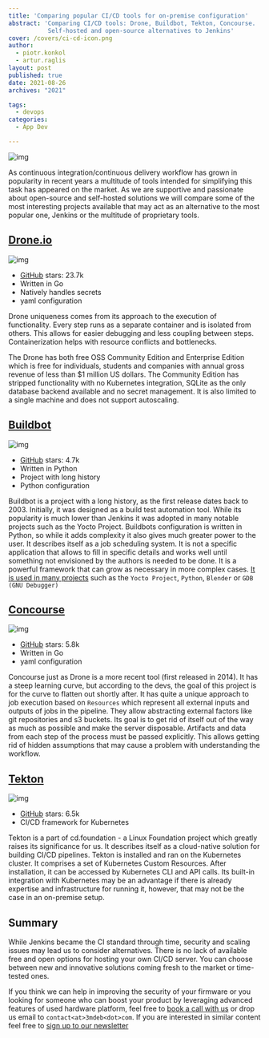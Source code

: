 ```yaml
---
title: 'Comparing popular CI/CD tools for on-premise configuration'
abstract: 'Comparing CI/CD tools: Drone, Buildbot, Tekton, Concourse.
           Self-hosted and open-source alternatives to Jenkins'
cover: /covers/ci-cd-icon.png
author:
  - piotr.konkol
  - artur.raglis
layout: post
published: true
date: 2021-08-26
archives: "2021"

tags:
  - devops
categories:
  - App Dev

---
```


![img](/covers/ci-cd-icon.png)

As continuous integration/continuous delivery workflow has grown in popularity
in recent years a multitude of tools intended for simplifying this task has
appeared on the market. As we are supportive and passionate about open-source
and self-hosted solutions we will compare some of the most interesting projects
available that may act as an alternative to the most popular one, Jenkins or the
multitude of proprietary tools.

## [Drone.io](https://www.drone.io/)

![img](/img/drone-io-logo.png)

- [GitHub](https://github.com/drone/drone) stars: 23.7k
- Written in Go
- Natively handles secrets
- yaml configuration

Drone uniqueness comes from its approach to the execution of functionality.
Every step runs as a separate container and is isolated from others. This allows
for easier debugging and less coupling between steps. Containerization helps
with resource conflicts and bottlenecks.

The Drone has both free OSS Community Edition and Enterprise Edition which is
free for individuals, students and companies with annual gross revenue of less
than $1 million US dollars. The Community Edition has stripped functionality
with no Kubernetes integration, SQLite as the only database backend available
and no secret management. It is also limited to a single machine and does not
support autoscaling.

## [Buildbot](https://buildbot.net/)

![img](/img/buildbot-logo.png)

- [GitHub](https://github.com/buildbot/buildbot) stars: 4.7k
- Written in Python
- Project with long history
- Python configuration

Buildbot is a project with a long history, as the first release dates back to
2003\. Initially, it was designed as a build test automation tool. While its
popularity is much lower than Jenkins it was adopted in many notable projects
such as the Yocto Project. Buildbots configuration is written in Python, so
while it adds complexity it also gives much greater power to the user. It
describes itself as a job scheduling system. It is not a specific application
that allows to fill in specific details and works well until something not
envisioned by the authors is needed to be done. It is a powerful framework that
can grow as necessary in more complex cases.
[It is used in many projects](https://github.com/buildbot/buildbot/wiki/SuccessStories)
such as the `Yocto Project`, `Python`, `Blender` or `GDB (GNU Debugger)`

## [Concourse](https://concourse-ci.org/)

![img](/img/concourse-logo.png)

- [GitHub](https://github.com/concourse/concourse) stars: 5.8k
- Written in Go
- yaml configuration

Concourse just as Drone is a more recent tool (first released in 2014). It has a
steep learning curve, but according to the devs, the goal of this project is for
the curve to flatten out shortly after. It has quite a unique approach to job
execution based on `Resources` which represent all external inputs and outputs
of jobs in the pipeline. They allow abstracting external factors like git
repositories and s3 buckets. Its goal is to get rid of itself out of the way as
much as possible and make the server disposable. Artifacts and data from each
step of the process must be passed explicitly. This allows getting rid of hidden
assumptions that may cause a problem with understanding the workflow.

## [Tekton](https://tekton.dev/)

![img](/img/tekton-logo.png)

- [GitHub](https://github.com/tektoncd/pipeline) stars: 6.5k
- CI/CD framework for Kubernetes

Tekton is a part of cd.foundation - a Linux Foundation project which greatly
raises its significance for us. It describes itself as a cloud-native solution
for building CI/CD pipelines. Tekton is installed and ran on the Kubernetes
cluster. It comprises a set of Kubernetes Custom Resources. After installation,
it can be accessed by Kubernetes CLI and API calls. Its built-in integration
with Kubernetes may be an advantage if there is already expertise and
infrastructure for running it, however, that may not be the case in an
on-premise setup.

## Summary

While Jenkins became the CI standard through time, security and scaling issues
may lead us to consider alternatives. There is no lack of available free and
open options for hosting your own CI/CD server. You can choose between new and
innovative solutions coming fresh to the market or time-tested ones.

If you think we can help in improving the security of your firmware or you
looking for someone who can boost your product by leveraging advanced features
of used hardware platform, feel free to [book a call with
us](https://cloud.3mdeb.com/index.php/apps/calendar/appointment/n7T65toSaD9t) or
drop us email to `contact<at>3mdeb<dot>com`. If you are interested in similar
content feel free to [sign up to our
newsletter](https://3mdeb.com/subscribe/3mdeb_newsletter.html)
